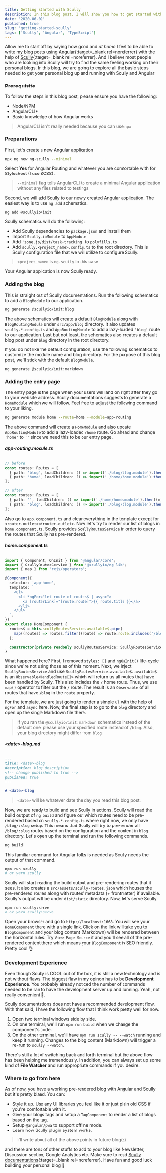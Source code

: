 ```yaml
---
title: Getting started with Scully
description: In this blog post, I will show you how to get started with Scully
date: '2020-06-02'
published: true
slug: 'getting-started-scully'
tags: ['Scully', 'Angular', 'TypeScript']
---
```


Allow me to start off by saying how good and _at home_ I feel to be able to write my blog posts using [Angular](https://angular.io){:target=\_blank rel=noreferrer} with the help of [Scully](https://scully.io){:target=\_blank rel=noreferrer}.
And I believe most people who are looking into Scully will try to find the same feeling working on their personal blogs. In this blog, we are going to
explore all the basic steps needed to get your personal blog up and running with Scully and Angular

### Prerequisite

To follow the steps in this blog post, please ensure you have the following:

- Node/NPM
- AngularCLI\*
- Basic knowledge of how Angular works

> AngularCLI isn't really needed because you can use `npx`

### Preparations

First, let's create a new Angular application

```bash
npx ng new ng-scully --minimal
```

Select **Yes** for Angular Routing and whatever you are comfortable with for Stylesheet (I use SCSS).

> `--minimal` flag tells AngularCLI to create a minimal Angular application without any files related to testings

Second, we will add Scully to our newly created Angular application. The easiest way is to use `ng add` schematics.

```bash
ng add @scullyio/init
```

Scully schematics will do the following:

- Add Scully dependencies to `package.json` and install them
- Import `ScullyLibModule` to `AppModule`
- Add `'zone.js/dist/task-tracking'` to `polyfills.ts`
- Add `scully.<project_name>.config.ts` to the root directory. This is Scully configuration file that we will utilize to configure Scully.

> `<project_name>` is `ng-scully` in this case

Your Angular application is now Scully ready.

### Adding the blog

This is straight out of Scully documentations. Run the following schematics to add a `BlogModule` to our application.

```bash
ng generate @scullyio/init:blog
```

The above schematics will create a default `BlogModule` along with `BlogRoutingModule` under `src/app/blog` directory. It also updates `scully.*.config.ts`
and `AppRoutingModule` to add a lazy-loaded `'blog'` route to our application. Last but not least, the schematics also creates a default blog post under `blog`
directory in the root directory.

If you do not like the default configuration, use the following schematics to customize the module name and blog directory. For the purpose of this blog post, we'll
stick with the default `BlogModule`.

```bash
ng generate @scullyio/init:markdown
```

### Adding the entry page

The entry page is the page when your users will land on right after they go to your website address. Scully documentations suggests to generate a `HomeModule`
which we will follow. Feel free to adjust the following command to your liking.

```bash
ng generate module home --route=home --module=app-routing
```

The above command will create a `HomeModule` and also update `AppRoutingModule` to add a lazy-loaded `/home` route. Go ahead and change `'home'` to `''` since
we need this to be our entry page.

###### **app-routing.module.ts**

```typescript
// before
const routes: Routes = [
  { path: 'blog', loadChildren: () => import('./blog/blog.module').then((m) => m.BlogModule) },
  { path: 'home', loadChildren: () => import('./home/home.module').then((m) => m.HomeModule) },
];

// after
const routes: Routes = [
  { path: '', loadChildren: () => import('./home/home.module').then((m) => m.HomeModule) },
  { path: 'blog', loadChildren: () => import('./blog/blog.module').then((m) => m.BlogModule) },
];
```

Also go to `app.component.ts` and clear everything in the template except for `<router-outlet></router-outlet>`.
Now let's try to render our list of blogs in `home.component.ts`. Scully provides `ScullyRoutesService` in order to query the routes that Scully has pre-rendered.

###### **home.component.ts**

```typescript
import { Component, OnInit } from '@angular/core';
import { ScullyRoutesService } from '@scullyio/ng-lib';
import { map } from 'rxjs/operators';

@Component({
  selector: 'app-home',
  template: `
    <ul>
      <li *ngFor="let route of routes$ | async">
        <a [routerLink]="[route.route]">{{ route.title }}</a>
      </li>
    </ul>
  `,
})
export class HomeComponent {
  routes$ = this.scullyRoutesService.available$.pipe(
    map((routes) => routes.filter((route) => route.route.includes('/blog'))),
  );

  constructor(private readonly scullyRoutesService: ScullyRoutesService) {}
}
```

What happened here? First, I removed `styles: []` and `ngOnInit()` life-cycle since we're not using those as of this moment. Next, we inject
`ScullyRoutesService` and use `ScullyRoutesService.available$`. `available$` is an `Observable<HandledRoute[]>` which will return us all routes
that have been handled by Scully. This also includes the `/` home route. Thus, we use `map()` operator to filter out the `/` route. The result is
an `Observable` of all routes that have `/blog` in the `route` property.

For the template, we are just going to render a simple `ul` with the help of `ngFor` and `async` here. Now, the final step is to go to the `blog` directory
and open up the single Markdown file there.

> If you ran the `@scullyio/init:markdown` schematics instead of the default one, please use your specified route instead of `/blog`. Also, your blog directory might differ from `blog`

###### **\<date\>-blog.md**

```md
---
title: <date>-blog
description: blog description
<!-- change published to true -->
published: true
---

# <date>-blog
```

> `<date>` will be whatever date the day you read this blog post.

Now, we are ready to build and see Scully in actions. Scully will read the build output of `ng build` and figure out which routes need to be
pre-rendered based on `scully.*.config.ts` where right now, we only have `/blog/:slug` setup. This means that Scully will try to pre-render all
`/blog/:slug` routes based on the configuration and the content in `blog` directory. Let's open up the terminal and run the following commands.

```bash
ng build
```

This familiar command for Angular folks is needed as Scully needs the output of that command.

```bash
npm run scully
# or yarn scully
```

Scully will start reading the build output and pre-rendering routes that it sees. It also creates a `src/assets/scully-routes.json` which houses the
pre-rendered routes along with routes' metadata (+ frontmatter) if available. Scully's output will be under `dist/static` directory. Now, let's serve
Scully

```bash
npm run scully:serve
# or yarn scully:serve
```

Open your browser and go to `http://localhost:1668`. You will see your `HomeComponent` there with a single link. Click on the link will take you to
`BlogComponent` and your blog content (Markdown) will be rendered between the horizontal rules. Try `View Page Source` it and you'll see all of the
pre-rendered content there which means your `BlogComponent` is SEO friendly. Pretty cool 👌

### Development Experience

Even though Scully is COOL out of the box, it is still a new technology and is not without flaws. The biggest flaw in my opinon has to be **Development Experience**.
You probably already noticed the number of commands needed to be ran to have the development server up and running. Yeah, not really convenient 🙂.

Scully documentations does not have a recommended development flow. With that said, I have the following flow that I think work pretty well for now.

1. Open two terminal windows side by side.
2. On one terminal, we'll run `npm run build` when we change the component's code.
3. On the other terminal, we'll have `npm run scully -- --watch` running and keep it running. Changes to the blog content (Markdown)
   will trigger a re-run to `scully --watch`.

There's still a lot of switching back and forth terminal but the above flow has been helping me tremendously. In addition, you can always set up some kind of **File Watcher**
and run appropriate commands if you desire.

### Where to go from here

As of now, you have a working pre-rendered blog with Angular and Scully but it's pretty bland. You can:

- Style it up. Use any UI libraries you feel like it or just plain old CSS if you're comfortable with it.
- Give your blogs tags and setup a `TagComponent` to render a list of blogs based on the tag.
- Setup `@angular/pwa` to support offline mode.
- Learn how Scully plugin system works.

> I'll write about all of the above points in future blog(s)

and there are tons of other stuffs to add to your blog like Newsletter, Discussion section, Google Analytics etc.
Make sure to read [Scully documentations](https://scully.io){:target=\_blank rel=noreferrer}. Have fun and good luck building your personal blog 👋
